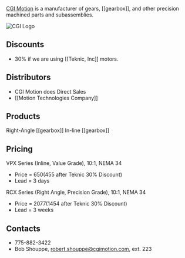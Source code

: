 [CGI Motion](http://www.cgimotion.com/) is a manufacturer of gears, [[gearbox]], and other precision machined parts and subassemblies.

![CGI Logo](http://www.cgimotion.com/wp-content/uploads/2013/03/cgilogo004-220x108.png)

## Discounts
* 30% if we are using [[Teknic, Inc]] motors.

## Distributors
* CGI Motion does Direct Sales
* [[Motion Technologies Company]]

## Products
Right-Angle [[gearbox]]
In-line [[gearbox]]

## Pricing
VPX Series (Inline, Value Grade), 10:1, NEMA 34
 * Price = $650 ($455 after Teknic 30% Discount)
 * Lead = 3 days

RCX Series (Right Angle, Precision Grade), 10:1, NEMA 34
 * Price = $2077 ($1454 after Teknic 30% Discount)
 * Lead = 3 weeks

## Contacts
* 775-882-3422
* Bob Shouppe, robert.shouppe@cgimotion.com, ext. 223